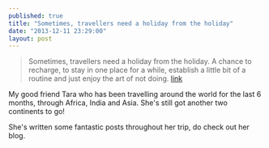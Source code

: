 ```yaml
---
published: true
title: "Sometimes, travellers need a holiday from the holiday"
date: "2013-12-11 23:29:00"
layout: post
---
```


> Sometimes, travellers need a holiday from the holiday. A chance to recharge, to stay in one place for a while, establish a little bit of a routine and just enjoy the art of not doing.
> [link](http://riseandshinepaps.wordpress.com/2013/12/05/a-holiday-from-the-holiday/)

My good friend Tara who has been travelling around the world for the last 6 months, through Africa, India and Asia. She's still got another two continents to go!

She's written some fantastic posts throughout her trip, do check out her blog.